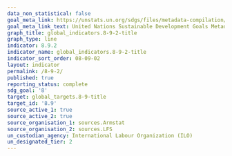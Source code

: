 ```yaml
---
data_non_statistical: false
goal_meta_link: https://unstats.un.org/sdgs/files/metadata-compilation/Metadata-Goal-8.pdf
goal_meta_link_text: United Nations Sustainable Development Goals Metadata (PDF 317 KB)
graph_title: global_indicators.8-9-2-title
graph_type: line
indicator: 8.9.2
indicator_name: global_indicators.8-9-2-title
indicator_sort_order: 08-09-02
layout: indicator
permalink: /8-9-2/
published: true
reporting_status: complete
sdg_goal: '8'
target: global_targets.8-9-title
target_id: '8.9'
source_active_1: true
source_active_2: true
source_organisation_1: sources.Armstat
source_organisation_2: sources.LFS
un_custodian_agency: International Labour Organization (ILO)
un_designated_tier: 2
---
```


